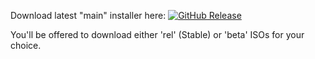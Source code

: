 Download latest "main" installer here:   [![GitHub Release](https://img.shields.io/github/v/release/HoloISO/releases?display_name=release&style=flat-square)](https://github.com/HoloISO/releases/releases/latest)

You'll be offered to download either 'rel' (Stable) or 'beta' ISOs for your choice.

